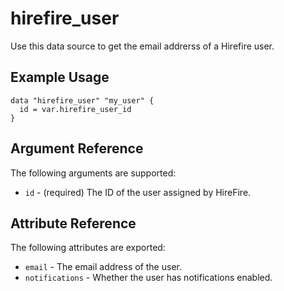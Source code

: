 # hirefire_user

Use this data source to get the email addrerss of a Hirefire user.

## Example Usage

```hcl
data "hirefire_user" "my_user" {
  id = var.hirefire_user_id
}
```

## Argument Reference

The following arguments are supported:

- `id` - (required) The ID of the user assigned by HireFire.

## Attribute Reference

The following attributes are exported:

- `email` - The email address of the user.
- `notifications` - Whether the user has notifications enabled.
